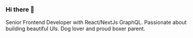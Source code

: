 ### Hi there 👋

Senior Frontend Developer with React/NextJs GraphQL. Passionate about building beautiful UIs. Dog lover and proud boxer parent.
